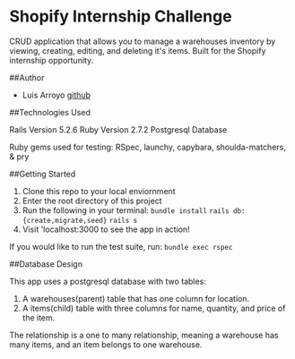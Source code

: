 # Shopify Internship Challenge

CRUD application that allows you to manage a warehouses inventory by viewing, creating, editing, and deleting it's items. Built for the Shopify internship opportunity.

##Author 

- Luis Arroyo [github](https://github.com/larroyo1)

##Technologies Used

Rails Version 5.2.6
Ruby Version 2.7.2 
Postgresql Database

Ruby gems used for testing: RSpec, launchy, capybara, shoulda-matchers, & pry

##Getting Started 

1. Clone this repo to your local enviornment
2. Enter the root directory of this project 
3. Run the following in your terminal: 
  ```bundle install``` 
  ```rails db:{create,migrate,seed}```
  ```rails s```
4. Visit 'localhost:3000 to see the app in action! 

If you would like to run the test suite, run: 
```bundle exec rspec```

##Database Design 

This app uses a postgresql database with two tables: 

1. A warehouses(parent) table that has one column for location.
2. A items(child) table with three columns for name, quantity, and price of the item.

The relationship is a one to many relationship, meaning a warehouse has many items, and an item belongs to one warehouse.

